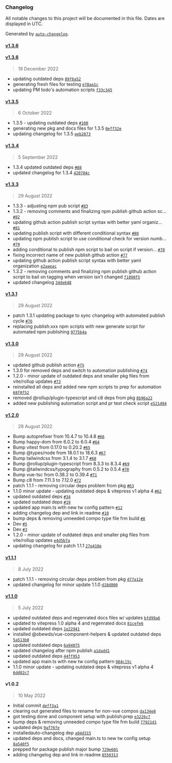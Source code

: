 ### Changelog

All notable changes to this project will be documented in this file. Dates are displayed in UTC.

Generated by [`auto-changelog`](https://github.com/CookPete/auto-changelog).

#### [v1.3.6](https://github.com/obewds/tw-bg-palette-default/compare/v1.3.6...v1.3.6)

#### [v1.3.6](https://github.com/obewds/tw-bg-palette-default/compare/v1.3.5...v1.3.6)

> 19 December 2022

- updating outdated deps [`89f6a52`](https://github.com/obewds/tw-bg-palette-default/commit/89f6a5215e2c11e7020eb1a06dca194476f14733)
- generating fresh files for testing [`e78aa1c`](https://github.com/obewds/tw-bg-palette-default/commit/e78aa1c5242f5a17dc6ac90e14c460108f70dc16)
- updating PM todo's automation scripts [`f33c345`](https://github.com/obewds/tw-bg-palette-default/commit/f33c34595758f77c25d074915f4f34adfed6a7c0)

#### [v1.3.5](https://github.com/obewds/tw-bg-palette-default/compare/v1.3.4...v1.3.5)

> 6 October 2022

- 1.3.5 - updating outdated deps [`#100`](https://github.com/obewds/tw-bg-palette-default/pull/100)
- generating new pkg and docs files for 1.3.5 [`0eff32e`](https://github.com/obewds/tw-bg-palette-default/commit/0eff32e11e0222d264b81e9ea0903e1a6c8f8071)
- updating changelog for 1.3.5 [`eeb2873`](https://github.com/obewds/tw-bg-palette-default/commit/eeb287323e08390335e8ad3ccd12f00003aa47ca)

#### [v1.3.4](https://github.com/obewds/tw-bg-palette-default/compare/v1.3.3...v1.3.4)

> 5 September 2022

- 1.3.4 updated outdated deps [`#88`](https://github.com/obewds/tw-bg-palette-default/pull/88)
- updated changelog for 1.3.4 [`420704c`](https://github.com/obewds/tw-bg-palette-default/commit/420704cad61e3aa5f8fcf8de0823592bc6676dd2)

#### [v1.3.3](https://github.com/obewds/tw-bg-palette-default/compare/v1.3.1...v1.3.3)

> 29 August 2022

- 1.3.3 - adjusting npm pub script [`#83`](https://github.com/obewds/tw-bg-palette-default/pull/83)
- 1.3.2 - removing comments and finalizing npm publish github action sc… [`#82`](https://github.com/obewds/tw-bg-palette-default/pull/82)
- updating github action publish script syntax with better yaml organiz… [`#81`](https://github.com/obewds/tw-bg-palette-default/pull/81)
- updating publish script with different conditional syntax [`#80`](https://github.com/obewds/tw-bg-palette-default/pull/80)
- updating npm publish script to use conditional check for version numb… [`#79`](https://github.com/obewds/tw-bg-palette-default/pull/79)
- adding conditional to publish npm script to bail on script if version… [`#78`](https://github.com/obewds/tw-bg-palette-default/pull/78)
- fixing incorrect name of new publish github action [`#77`](https://github.com/obewds/tw-bg-palette-default/pull/77)
- updating github action publish script syntax with better yaml organization [`e2aaeac`](https://github.com/obewds/tw-bg-palette-default/commit/e2aaeac36004171c3babc2f35b2449c8f18d7da6)
- 1.3.2 - removing comments and finalizing npm publish github action script to bail on tagging when version isn't changed [`f1098f5`](https://github.com/obewds/tw-bg-palette-default/commit/f1098f545b43899b7a1b3e22204b328f15287fb3)
- updated changelog [`24de648`](https://github.com/obewds/tw-bg-palette-default/commit/24de648b6783f0552d65fbcd27ad3fbac564c565)

#### [v1.3.1](https://github.com/obewds/tw-bg-palette-default/compare/v1.3.0...v1.3.1)

> 29 August 2022

- patch 1.3.1 updating package to sync changelog with automated publish cycle [`#76`](https://github.com/obewds/tw-bg-palette-default/pull/76)
- replacing publish:xxx npm scripts with new generate script for automated npm publishing [`9775b4a`](https://github.com/obewds/tw-bg-palette-default/commit/9775b4a34cb03c854aaa2bba50686814d94e8f74)

#### [v1.3.0](https://github.com/obewds/tw-bg-palette-default/compare/v1.2.0...v1.3.0)

> 29 August 2022

- updated github publish action [`#75`](https://github.com/obewds/tw-bg-palette-default/pull/75)
- 1.3.0 for removed deps and switch to automation publishing [`#74`](https://github.com/obewds/tw-bg-palette-default/pull/74)
- 1.2.0 - minor update of outdated deps and smaller pkg files from vite/rollup updates [`#73`](https://github.com/obewds/tw-bg-palette-default/pull/73)
- reinstalled all deps and added new npm scripts to prep for automation [`68f0f52`](https://github.com/obewds/tw-bg-palette-default/commit/68f0f528029972eb646567837292823be63a37ea)
- removed @rollup/plugin-typescript and c8 deps from pkg [`8b96a22`](https://github.com/obewds/tw-bg-palette-default/commit/8b96a22ba136d491cc940840bb03ea6cfc4725b9)
- added new publishing automation script and pr test check script [`e521494`](https://github.com/obewds/tw-bg-palette-default/commit/e521494545b060d4e969c29dc506a128cdad4cc8)

#### [v1.2.0](https://github.com/obewds/tw-bg-palette-default/compare/v1.1.1...v1.2.0)

> 28 August 2022

- Bump autoprefixer from 10.4.7 to 10.4.8 [`#66`](https://github.com/obewds/tw-bg-palette-default/pull/66)
- Bump happy-dom from 6.0.2 to 6.0.4 [`#64`](https://github.com/obewds/tw-bg-palette-default/pull/64)
- Bump vitest from 0.17.0 to 0.20.2 [`#65`](https://github.com/obewds/tw-bg-palette-default/pull/65)
- Bump @types/node from 18.0.1 to 18.6.3 [`#67`](https://github.com/obewds/tw-bg-palette-default/pull/67)
- Bump tailwindcss from 3.1.4 to 3.1.7 [`#68`](https://github.com/obewds/tw-bg-palette-default/pull/68)
- Bump @rollup/plugin-typescript from 8.3.3 to 8.3.4 [`#69`](https://github.com/obewds/tw-bg-palette-default/pull/69)
- Bump @tailwindcss/typography from 0.5.2 to 0.5.4 [`#70`](https://github.com/obewds/tw-bg-palette-default/pull/70)
- Bump vue-tsc from 0.38.2 to 0.39.4 [`#71`](https://github.com/obewds/tw-bg-palette-default/pull/71)
- Bump c8 from 7.11.3 to 7.12.0 [`#72`](https://github.com/obewds/tw-bg-palette-default/pull/72)
- patch 1.1.1 - removing circular deps problem from pkg [`#63`](https://github.com/obewds/tw-bg-palette-default/pull/63)
- 1.1.0 minor update - updating outdated deps & vitepress v1 alpha 4 [`#62`](https://github.com/obewds/tw-bg-palette-default/pull/62)
- updated outdated deps [`#34`](https://github.com/obewds/tw-bg-palette-default/pull/34)
- updated outdated deps [`#19`](https://github.com/obewds/tw-bg-palette-default/pull/19)
- updated app main.ts with new tw config pattern [`#12`](https://github.com/obewds/tw-bg-palette-default/pull/12)
- adding changelog dep and link in readme [`#10`](https://github.com/obewds/tw-bg-palette-default/pull/10)
- bump deps & removing unneeded compo type file frm build [`#8`](https://github.com/obewds/tw-bg-palette-default/pull/8)
- Dev [`#5`](https://github.com/obewds/tw-bg-palette-default/pull/5)
- Dev [`#3`](https://github.com/obewds/tw-bg-palette-default/pull/3)
- 1.2.0 - minor update of outdated deps and smaller pkg files from vite/rollup updates [`e4d5b7a`](https://github.com/obewds/tw-bg-palette-default/commit/e4d5b7a545bc20f4dc7d909f4ccdc14d301cfeba)
- updating changelog for patch 1.1.1 [`27e418e`](https://github.com/obewds/tw-bg-palette-default/commit/27e418ef901a1dfba86126465f958238a82c8d73)

#### [v1.1.1](https://github.com/obewds/tw-bg-palette-default/compare/v1.1.0...v1.1.1)

> 8 July 2022

- patch 1.1.1 - removing circular deps problem from pkg [`d77a12e`](https://github.com/obewds/tw-bg-palette-default/commit/d77a12e98ca16566d4c16ba939289e76b06961a0)
- updated changelog for minor update 1.1.0 [`d18d800`](https://github.com/obewds/tw-bg-palette-default/commit/d18d8003f9a28d1f3a74b1fe9dee21dcc3035a81)

#### [v1.1.0](https://github.com/obewds/tw-bg-palette-default/compare/v1.0.2...v1.1.0)

> 5 July 2022

- updated outdated deps and regenrated docs files w/ updates [`bfd99a6`](https://github.com/obewds/tw-bg-palette-default/commit/bfd99a66a371f820fad9598272013c27fb06a375)
- updated to vitepress 1.0 alpha 4 and regenrated docs [`81cefe6`](https://github.com/obewds/tw-bg-palette-default/commit/81cefe6627032ce5634a47816a50ca0253bcaef6)
- updated outdated deps [`1e22941`](https://github.com/obewds/tw-bg-palette-default/commit/1e229413c94ec0b3fc8b1def705956f1e57cc05c)
- installed @obewds/vue-component-helpers & updated outdated deps [`5a513b0`](https://github.com/obewds/tw-bg-palette-default/commit/5a513b0448a0e8b5a41e9d9dc8bd474f792de046)
- updated outdated deps [`6a94075`](https://github.com/obewds/tw-bg-palette-default/commit/6a94075872d4011d87ef2b2624fee3a5c26dbf2d)
- updated changelog after npm publish [`a1dadd1`](https://github.com/obewds/tw-bg-palette-default/commit/a1dadd169fae3d1a9fcda72552d55bf71a33a7fb)
- updated outdated deps [`44ff953`](https://github.com/obewds/tw-bg-palette-default/commit/44ff953a4e33e3438db8e3edab5346570c1afeda)
- updated app main.ts with new tw config pattern [`984c15c`](https://github.com/obewds/tw-bg-palette-default/commit/984c15c9733ccbe1a9bd31738dabefa8531d10de)
- 1.1.0 minor update - updating outdated deps & vitepress v1 alpha 4 [`6dd02c7`](https://github.com/obewds/tw-bg-palette-default/commit/6dd02c78b5844dbbed325f12d00d84de148df438)

#### v1.0.2

> 10 May 2022

- Initial commit [`deff3a1`](https://github.com/obewds/tw-bg-palette-default/commit/deff3a1df1d05b975ef1ac55d3c69afc4d023abc)
- clearing out generated files to rename for non-vue compos [`da134e8`](https://github.com/obewds/tw-bg-palette-default/commit/da134e820a67c7d60d363b3085a80a2ee028f45b)
- got testing done and component setup with publish:prep [`e3226c7`](https://github.com/obewds/tw-bg-palette-default/commit/e3226c79f3a2b818a57857af57b435abfa657629)
- bump deps & removing unneeded compo type file frm build [`77921d1`](https://github.com/obewds/tw-bg-palette-default/commit/77921d1ebd76c18720d290a09d5c8b5ddce452a2)
- updated deps [`9af76fe`](https://github.com/obewds/tw-bg-palette-default/commit/9af76fe0db6749958ca1319398bf9effef7b74b7)
- installedauto-changelog dep [`a84d315`](https://github.com/obewds/tw-bg-palette-default/commit/a84d3150982ba0d3979ba8fcf42cae28e58210d3)
- updated deps and docs, changed main.ts to new tw config setup [`8a540f5`](https://github.com/obewds/tw-bg-palette-default/commit/8a540f5d26371d4b318fc8da2c819b1415b7b3b3)
- prepped for package publish major bump [`729e601`](https://github.com/obewds/tw-bg-palette-default/commit/729e6012b85067282d95e5a260732acb8b20b49a)
- adding changelog dep and link in readme [`8550313`](https://github.com/obewds/tw-bg-palette-default/commit/85503130cc77c5c364d42de3ac24ac74a345a416)
